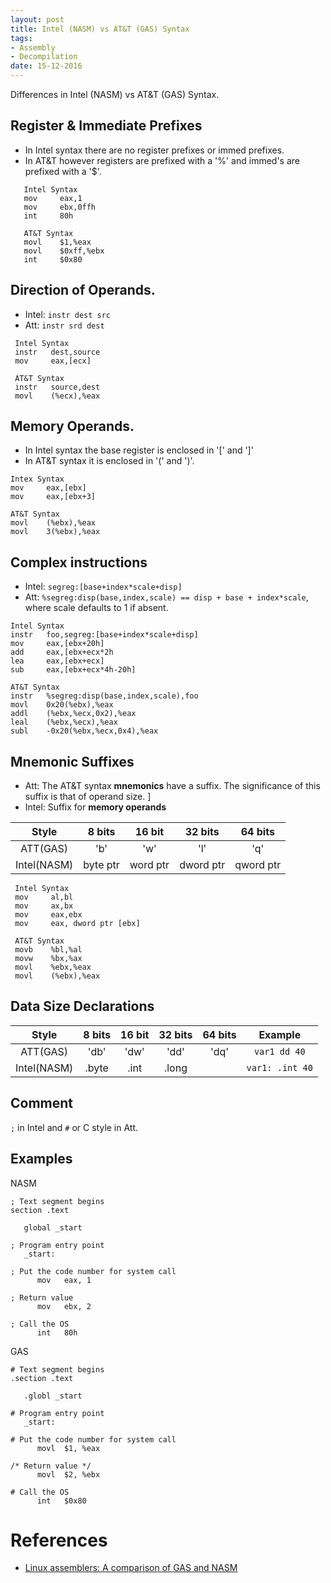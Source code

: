 ```yaml
---
layout: post
title: Intel (NASM) vs AT&T (GAS) Syntax
tags:
- Assembly
- Decompilation
date: 15-12-2016
---
```

Differences in Intel (NASM) vs AT&T (GAS) Syntax.

## Register & Immediate Prefixes

- In Intel syntax there are no register prefixes or immed prefixes.
- In AT&T however registers are prefixed with a '%' and immed's are prefixed with a '$'.


```
   Intel Syntax
   mov     eax,1
   mov     ebx,0ffh
   int     80h

   AT&T Syntax
   movl    $1,%eax
   movl    $0xff,%ebx
   int     $0x80
```

## Direction of Operands.
- Intel: `instr dest src`
- Att: `instr srd dest`

```
 Intel Syntax
 instr   dest,source
 mov     eax,[ecx]

 AT&T Syntax
 instr   source,dest
 movl    (%ecx),%eax
```

## Memory Operands.

- In Intel syntax the base register is enclosed in '[' and ']'
- In AT&T syntax it is enclosed in '(' and ')'.

```
Intex Syntax
mov     eax,[ebx]
mov     eax,[ebx+3]

AT&T Syntax
movl    (%ebx),%eax
movl    3(%ebx),%eax
```

## Complex instructions
- Intel: `segreg:[base+index*scale+disp]`
- Att:  `%segreg:disp(base,index,scale) == disp + base + index*scale`, where scale defaults to 1 if absent.

```
Intel Syntax
instr   foo,segreg:[base+index*scale+disp]
mov     eax,[ebx+20h]
add     eax,[ebx+ecx*2h
lea     eax,[ebx+ecx]
sub     eax,[ebx+ecx*4h-20h]

AT&T Syntax
instr   %segreg:disp(base,index,scale),foo
movl    0x20(%ebx),%eax
addl    (%ebx,%ecx,0x2),%eax
leal    (%ebx,%ecx),%eax
subl    -0x20(%ebx,%ecx,0x4),%eax
```

## Mnemonic Suffixes

- Att: The AT&T syntax **mnemonics** have a suffix. The significance of this suffix is that of operand size. ]
- Intel: Suffix for **memory operands**

|  Style     |  8 bits     | 16 bit | 32 bits| 64 bits |
|:----:|:------:|:--:|:--:|:--:|
|  ATT(GAS)     |   'b'    | 'w'|'l' | 'q'|
|  Intel(NASM)     | byte ptr      | word ptr | dword ptr | qword ptr |

  ```
   Intel Syntax
   mov     al,bl
   mov     ax,bx
   mov     eax,ebx
   mov     eax, dword ptr [ebx]

   AT&T Syntax
   movb    %bl,%al
   movw    %bx,%ax
   movl    %ebx,%eax
   movl    (%ebx),%eax
  ```
## Data Size Declarations
| Style | 8 bits | 16 bit | 32 bits| 64 bits | Example|
|:--:|:--:|:--:|:--:|:--:|:--:|
|  ATT(GAS)     |   'db'    | 'dw'|'dd' | 'dq'|  `var1 dd 40` |
| Intel(NASM) | .byte | .int | .long | | `var1: .int 40` | 


## Comment
`;` in Intel and `#` or  C style  in Att.


## Examples
NASM
```
; Text segment begins
section .text

   global _start

; Program entry point
   _start:

; Put the code number for system call
      mov   eax, 1

; Return value
      mov   ebx, 2

; Call the OS
      int   80h
```
GAS
```
# Text segment begins
.section .text

   .globl _start

# Program entry point
   _start:

# Put the code number for system call
      movl  $1, %eax

/* Return value */
      movl  $2, %ebx

# Call the OS
      int   $0x80

```


# References
- [Linux assemblers: A comparison of GAS and NASM](https://developer.ibm.com/articles/l-gas-nasm/)
